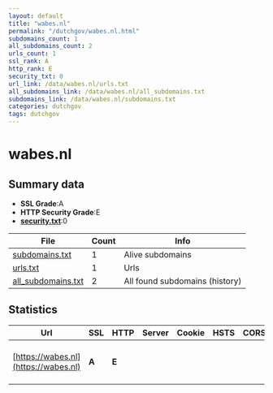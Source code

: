 ```yaml
---
layout: default
title: "wabes.nl"
permalink: "/dutchgov/wabes.nl.html"
subdomains_count: 1
all_subdomains_count: 2
urls_count: 1
ssl_rank: A
http_rank: E
security_txt: 0
url_link: /data/wabes.nl/urls.txt
all_subdomains_link: /data/wabes.nl/all_subdomains.txt
subdomains_link: /data/wabes.nl/subdomains.txt
categories: dutchgov
tags: dutchgov
---
```



# wabes.nl
## Summary data


 - **SSL Grade**:A
 - **HTTP Security Grade**:E
 - **[security.txt](https://www.digitaleoverheid.nl/nieuws/standaard-security-txt-nu-verplicht-voor-overheid/)**:0


| File       | Count | Info |
|------------|-------|------|
|[subdomains.txt](/DutchGovScope/data/wabes.nl/subdomains.txt)|1|Alive subdomains|
|[urls.txt](/DutchGovScope/data/wabes.nl/urls.txt)|1|Urls|
|[all_subdomains.txt](/DutchGovScope/data/wabes.nl/all_subdomains.txt)|2|All found subdomains (history)|


## Statistics


| Url | SSL | HTTP | Server | Cookie | HSTS | CORS | CTO | CSP | XFO | XXP | RP |FP| Tech |Title |
|--------|-------|-------|------|------|------|------|------|------|------|------|------|------|------|------|
|[https://wabes.nl](https://wabes.nl)| **A**| **E**|| | | | | | | | :white_check_mark: | |Next.js Node.js React Webpack|Wabes|

